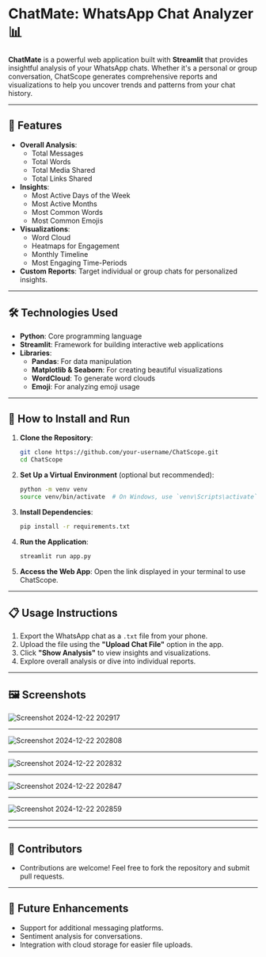 # ChatMate: WhatsApp Chat Analyzer 📊

**ChatMate** is a powerful web application built with **Streamlit** that provides insightful analysis of your WhatsApp chats. Whether it's a personal or group conversation, ChatScope generates comprehensive reports and visualizations to help you uncover trends and patterns from your chat history.

---

## 🌟 Features

- **Overall Analysis**:
  - Total Messages
  - Total Words
  - Total Media Shared
  - Total Links Shared
- **Insights**:
  - Most Active Days of the Week
  - Most Active Months
  - Most Common Words
  - Most Common Emojis
- **Visualizations**:
  - Word Cloud
  - Heatmaps for Engagement
  - Monthly Timeline
  - Most Engaging Time-Periods
- **Custom Reports**: Target individual or group chats for personalized insights.

---

## 🛠️ Technologies Used

- **Python**: Core programming language
- **Streamlit**: Framework for building interactive web applications
- **Libraries**:
  - **Pandas**: For data manipulation
  - **Matplotlib & Seaborn**: For creating beautiful visualizations
  - **WordCloud**: To generate word clouds
  - **Emoji**: For analyzing emoji usage

---

## 🚀 How to Install and Run

1. **Clone the Repository**:
   ```bash
   git clone https://github.com/your-username/ChatScope.git
   cd ChatScope
   ```

2. **Set Up a Virtual Environment** (optional but recommended):
   ```bash
   python -m venv venv
   source venv/bin/activate  # On Windows, use `venv\Scripts\activate`
   ```

3. **Install Dependencies**:
   ```bash
   pip install -r requirements.txt
   ```

4. **Run the Application**:
   ```bash
   streamlit run app.py
   ```

5. **Access the Web App**: Open the link displayed in your terminal to use ChatScope.

---

## 📋 Usage Instructions

1. Export the WhatsApp chat as a `.txt` file from your phone.
2. Upload the file using the **"Upload Chat File"** option in the app.
3. Click **"Show Analysis"** to view insights and visualizations.
4. Explore overall analysis or dive into individual reports.

---

## 🖼️ Screenshots
![Screenshot 2024-12-22 202917](https://github.com/user-attachments/assets/1f4bad07-ca7b-49f3-a958-b3dc3ca64eea)

<hr>

![Screenshot 2024-12-22 202808](https://github.com/user-attachments/assets/220794ee-562a-4cd8-9c79-124e4d2eb4c2)

<hr>

![Screenshot 2024-12-22 202832](https://github.com/user-attachments/assets/ac3fe37f-02b9-49c2-b818-952d95cf630e)

<hr>

![Screenshot 2024-12-22 202847](https://github.com/user-attachments/assets/468b0598-a091-4aba-b8f4-72c9f80dd0b1)

<hr>

![Screenshot 2024-12-22 202859](https://github.com/user-attachments/assets/c4647c13-d2d2-4c47-b4a6-7ea0bf2f809d)

<hr>

---

## 🤝 Contributors

- Contributions are welcome! Feel free to fork the repository and submit pull requests.

---

## 🌟 Future Enhancements

- Support for additional messaging platforms.
- Sentiment analysis for conversations.
- Integration with cloud storage for easier file uploads.
